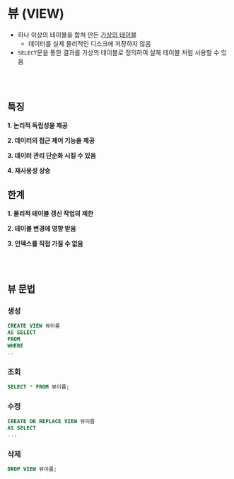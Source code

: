 # 뷰 (VIEW)

* 하나 이상의 테이블을 합쳐 만든 <U>가상의 테이블 </U>
    * 데이터를 실제 물리적인 디스크에 저장하지 않음
* `SELECT`문을 통한 결과를 가상의 테이블로 정의하여 살제 테이블 처럼 사용할 수 있음 
 
<br></br> 

 ## 특징
**1. 논리적 독립성을 제공**
  
**2. 데이터의 접근 제어 기능을 제공**

**3. 데이터 관리 단순화 시킬 수 있음**

**4. 재사용성 상승**



## 한계
**1. 물리적 테이블 갱신 작업의 제한**

**2. 테이블 변경에 영향 받음**

**3. 인덱스를 직접 가질 수 없음**


<br></br> 

## 뷰 문법

### 생성
```sql
CREATE VIEW 뷰이름 
AS SELECT
FROM 
WHERE 
..
```

### 조회
```sql
SELECT * FROM 뷰이름;
```

### 수정
```sql
CREATE OR REPLACE VIEW 뷰이름
AS SELECT
...
```

### 삭제
```sql
DROP VIEW 뷰이름;
```